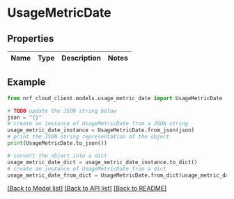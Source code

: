 # UsageMetricDate


## Properties

Name | Type | Description | Notes
------------ | ------------- | ------------- | -------------

## Example

```python
from nrf_cloud_client.models.usage_metric_date import UsageMetricDate

# TODO update the JSON string below
json = "{}"
# create an instance of UsageMetricDate from a JSON string
usage_metric_date_instance = UsageMetricDate.from_json(json)
# print the JSON string representation of the object
print(UsageMetricDate.to_json())

# convert the object into a dict
usage_metric_date_dict = usage_metric_date_instance.to_dict()
# create an instance of UsageMetricDate from a dict
usage_metric_date_from_dict = UsageMetricDate.from_dict(usage_metric_date_dict)
```
[[Back to Model list]](../README.md#documentation-for-models) [[Back to API list]](../README.md#documentation-for-api-endpoints) [[Back to README]](../README.md)


